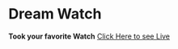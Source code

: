 # Dream Watch

**Took your favorite Watch**
[Click Here to see Live ](https://dream-watch.netlify.app/)
